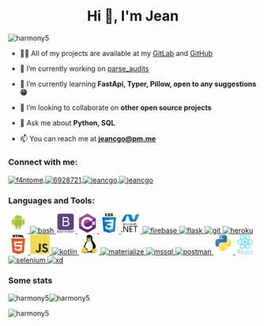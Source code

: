 <h1 align="center">Hi 👋, I'm Jean</h1>
<!-- <h3 align="center">I'm a Software Engineer with a passion for math, puzzles and challenging problems. Crypto noob. Also interested in cryptography.</h3> -->

<p align="left"> <img src="https://komarev.com/ghpvc/?username=harmony5&label=Profile%20views&color=0e75b6&style=flat" alt="harmony5" /> </p>

<!-- <p align="left"> <a href="https://github.com/ryo-ma/github-profile-trophy"><img src="https://github-profile-trophy.vercel.app/?username=harmony5" alt="harmony5" /></a> </p> -->

- 👨‍💻 All of my projects are available at my [GitLab](https://gitlab.com/users/jeancgo) and [GitHub](https://github.com/harmony5)

- 🔭 I’m currently working on [parse_audits](https://github.com/harmony5/parse_audits)

- 🌱 I’m currently learning **FastApi, Typer, Pillow, open to any suggestions 😁**

- 👯 I’m looking to collaborate on **other open source projects**

- 💬 Ask me about **Python, SQL**

- 📫 You can reach me at **jeancgo@pm.me**

<!-- - ⚡ Fun fact: **j'apprends le français** -->

### Connect with me:

<p align="left">
    <a href="https://twitter.com/f4ntome" target="blank">
        <img align="center" src="https://cdn.jsdelivr.net/npm/simple-icons@3.0.1/icons/twitter.svg" alt="f4ntome" height="30" width="40" />
    </a>
    <a href="https://stackoverflow.com/users/6928721" target="blank">
        <img align="center" src="https://cdn.jsdelivr.net/npm/simple-icons@3.0.1/icons/stackoverflow.svg" alt="6928721" height="30" width="40" />
    </a>
    <a href="https://www.hackerrank.com/jeancgo" target="blank">
        <img align="center" src="https://cdn.jsdelivr.net/npm/simple-icons@3.0.1/icons/hackerrank.svg" alt="jeancgo" height="30" width="40" />
    </a>
    <a href="https://www.leetcode.com/jeancgo" target="blank">
        <img align="center" src="https://cdn.jsdelivr.net/npm/simple-icons@3.0.1/icons/leetcode.svg" alt="jeancgo" height="30" width="40" />
    </a>
</p>

### Languages and Tools:

<p align="left"> <a href="https://developer.android.com" target="_blank"> <img src="https://raw.githubusercontent.com/devicons/devicon/master/icons/android/android-original-wordmark.svg" alt="android" width="40" height="40"/> </a> <a href="https://www.gnu.org/software/bash/" target="_blank"> <img src="https://www.vectorlogo.zone/logos/gnu_bash/gnu_bash-icon.svg" alt="bash" width="40" height="40"/> </a> <a href="https://getbootstrap.com" target="_blank"> <img src="https://raw.githubusercontent.com/devicons/devicon/master/icons/bootstrap/bootstrap-plain-wordmark.svg" alt="bootstrap" width="40" height="40"/> </a> <a href="https://www.w3schools.com/cs/" target="_blank"> <img src="https://raw.githubusercontent.com/devicons/devicon/master/icons/csharp/csharp-original.svg" alt="csharp" width="40" height="40"/> </a> <a href="https://www.w3schools.com/css/" target="_blank"> <img src="https://raw.githubusercontent.com/devicons/devicon/master/icons/css3/css3-original-wordmark.svg" alt="css3" width="40" height="40"/> </a> <a href="https://dotnet.microsoft.com/" target="_blank"> <img src="https://raw.githubusercontent.com/devicons/devicon/master/icons/dot-net/dot-net-original-wordmark.svg" alt="dotnet" width="40" height="40"/> </a> <a href="https://firebase.google.com/" target="_blank"> <img src="https://www.vectorlogo.zone/logos/firebase/firebase-icon.svg" alt="firebase" width="40" height="40"/> </a> <a href="https://flask.palletsprojects.com/" target="_blank"> <img src="https://www.vectorlogo.zone/logos/pocoo_flask/pocoo_flask-icon.svg" alt="flask" width="40" height="40"/> </a> <a href="https://git-scm.com/" target="_blank"> <img src="https://www.vectorlogo.zone/logos/git-scm/git-scm-icon.svg" alt="git" width="40" height="40"/> </a> <a href="https://heroku.com" target="_blank"> <img src="https://www.vectorlogo.zone/logos/heroku/heroku-icon.svg" alt="heroku" width="40" height="40"/> </a> <a href="https://www.w3.org/html/" target="_blank"> <img src="https://raw.githubusercontent.com/devicons/devicon/master/icons/html5/html5-original-wordmark.svg" alt="html5" width="40" height="40"/> </a> <a href="https://developer.mozilla.org/en-US/docs/Web/JavaScript" target="_blank"> <img src="https://raw.githubusercontent.com/devicons/devicon/master/icons/javascript/javascript-original.svg" alt="javascript" width="40" height="40"/> </a> <a href="https://kotlinlang.org" target="_blank"> <img src="https://www.vectorlogo.zone/logos/kotlinlang/kotlinlang-icon.svg" alt="kotlin" width="40" height="40"/> </a> <a href="https://www.linux.org/" target="_blank"> <img src="https://raw.githubusercontent.com/devicons/devicon/master/icons/linux/linux-original.svg" alt="linux" width="40" height="40"/> </a> <a href="https://materializecss.com/" target="_blank"> <img src="https://raw.githubusercontent.com/prplx/svg-logos/5585531d45d294869c4eaab4d7cf2e9c167710a9/svg/materialize.svg" alt="materialize" width="40" height="40"/> </a> <a href="https://www.microsoft.com/en-us/sql-server" target="_blank"> <img src="https://cdn.worldvectorlogo.com/logos/microsoft-sql-server.svg" alt="mssql" width="40" height="40"/> </a> <a href="https://postman.com" target="_blank"> <img src="https://www.vectorlogo.zone/logos/getpostman/getpostman-icon.svg" alt="postman" width="40" height="40"/> </a> <a href="https://www.python.org" target="_blank"> <img src="https://raw.githubusercontent.com/devicons/devicon/master/icons/python/python-original.svg" alt="python" width="40" height="40"/> </a> <a href="https://reactjs.org/" target="_blank"> <img src="https://raw.githubusercontent.com/devicons/devicon/master/icons/react/react-original-wordmark.svg" alt="react" width="40" height="40"/> </a> <a href="https://www.selenium.dev" target="_blank"> <img src="https://raw.githubusercontent.com/detain/svg-logos/780f25886640cef088af994181646db2f6b1a3f8/svg/selenium-logo.svg" alt="selenium" width="40" height="40"/> </a> <a href="https://www.adobe.com/products/xd.html" target="_blank"> <img src="https://cdn.worldvectorlogo.com/logos/adobe-xd.svg" alt="xd" width="40" height="40"/> </a> </p>

### Some stats

<p><img align="left" src="https://github-readme-stats.vercel.app/api/top-langs?username=harmony5&show_icons=true&locale=en&layout=compact" alt="harmony5" /></p>
<p>&nbsp;<img align="left" src="https://github-readme-stats.vercel.app/api?username=harmony5&show_icons=true&locale=en" alt="harmony5" /></p>

<p><img align="left" src="https://github-readme-streak-stats.herokuapp.com/?user=harmony5&" alt="harmony5" /></p>
